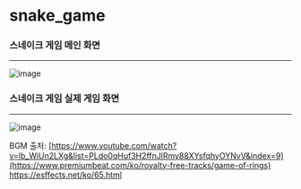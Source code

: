 # snake_game
### 스네이크 게임 메인 화면
<hr>

![image](https://github.com/ul88/snake_game/assets/127708502/61525d67-9bb0-48a5-a96d-d98631176d17)

### 스네이크 게임 실제 게임 화면
<hr>

![image](https://github.com/ul88/snake_game/assets/127708502/b4e62a81-89c9-4516-92d8-174321a06e94)



BGM 출처:
[https://www.youtube.com/watch?v=lb_WiUn2LXg&list=PLdo0qHuf3H2ffnJlRmy88XYsfqhyOYNvV&index=9](https://www.premiumbeat.com/ko/royalty-free-tracks/game-of-rings)
https://esffects.net/ko/65.html
